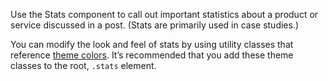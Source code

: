 Use the Stats component to call out important statistics about a product or
service discussed in a post. (Stats are primarily used in case studies.)

You can modify the look and feel of stats by using utility classes that
reference [theme colors](/design-system/colors#theme-usage). It’s recommended
that you add these theme classes to the root, `.stats` element.
